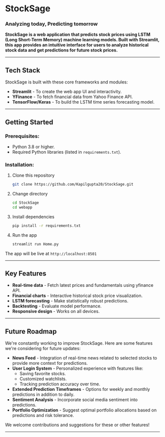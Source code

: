 # **StockSage**
### **Analyzing today, Predicting tomorrow**

**StockSage is a web application that predicts stock prices using LSTM (Long Short-Term Memory) machine learning models. Built with Streamlit, this app provides an intuitive interface for users to analyze historical stock data and get predictions for future stock prices.**

---

## **Tech Stack**

StockSage is built with these core frameworks and modules:

- **Streamlit** - To create the web app UI and interactivity.
- **YFinance** - To fetch financial data from Yahoo Finance API.
- **TensorFlow/Keras** - To build the LSTM time series forecasting model.

---

## **Getting Started**

### Prerequisites:
- Python 3.8 or higher.
- Required Python libraries (listed in `requirements.txt`).

### Installation:
1. Clone this repository

   ```bash
   git clone https://github.com/Kapilgupta20/StockSage.git

2. Change directory

    ```bash
   cd StockSage
   cd webapp

3. Install dependencies

    ```bash
    pip install -r requirements.txt

4. Run the app

    ```bash
    streamlit run Home.py

The app will be live at `http://localhost:8501`

---

## **Key Features**

- **Real-time data** - Fetch latest prices and fundamentals using yfinance API.
- **Financial charts** - Interactive historical stock price visualization.
- **LSTM forecasting** - Make statistically robust predictions.
- **Backtesting** - Evaluate model performance.
- **Responsive design** - Works on all devices.

---

## **Future Roadmap**

We're constantly working to improve StockSage. Here are some features we're considering for future updates:

- **News Feed** - Integration of real-time news related to selected stocks to provide more context for predictions.
- **User Login System** - Personalized experience with features like:
    - Saving favorite stocks.
    - Customized watchlists.
    - Tracking prediction accuracy over time.
- **Extended Prediction Timeframes** - Options for weekly and monthly predictions in addition to daily.
- **Sentiment Analysis** - Incorporate social media sentiment into predictions.
- **Portfolio Optimization** - Suggest optimal portfolio allocations based on predictions and risk tolerance.

We welcome contributions and suggestions for these or other features!

---

